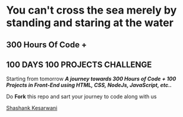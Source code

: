 # You can't cross the sea merely by standing and staring at the water

## 300 Hours Of Code +
## 100 DAYS 100 PROJECTS CHALLENGE

Starting from tomorrow ***A journey towards 300 Hours of Code + 100 Projects in Front-End using HTML, CSS, NodeJs, JavaScript, etc..***

Do **Fork** this repo and sart your journey to code along with us

[Shashank Kesarwani](https://github.com/amshashank)

